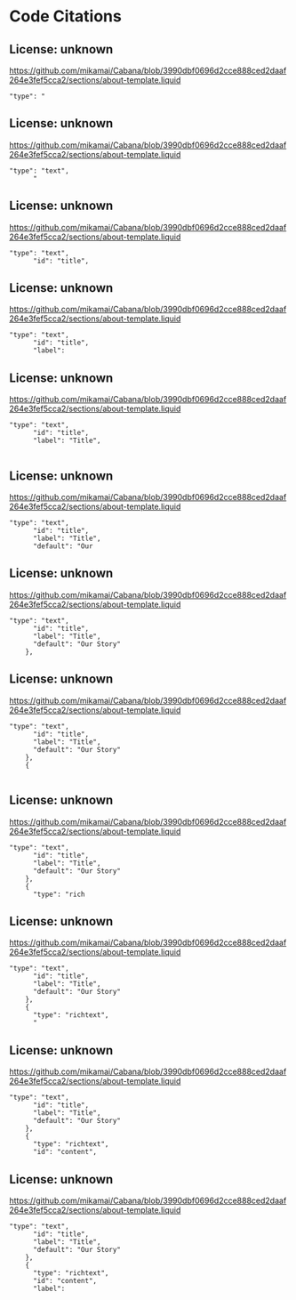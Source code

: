 # Code Citations

## License: unknown
https://github.com/mikamai/Cabana/blob/3990dbf0696d2cce888ced2daaf264e3fef5cca2/sections/about-template.liquid

```
"type": "
```


## License: unknown
https://github.com/mikamai/Cabana/blob/3990dbf0696d2cce888ced2daaf264e3fef5cca2/sections/about-template.liquid

```
"type": "text",
      "
```


## License: unknown
https://github.com/mikamai/Cabana/blob/3990dbf0696d2cce888ced2daaf264e3fef5cca2/sections/about-template.liquid

```
"type": "text",
      "id": "title",
```


## License: unknown
https://github.com/mikamai/Cabana/blob/3990dbf0696d2cce888ced2daaf264e3fef5cca2/sections/about-template.liquid

```
"type": "text",
      "id": "title",
      "label":
```


## License: unknown
https://github.com/mikamai/Cabana/blob/3990dbf0696d2cce888ced2daaf264e3fef5cca2/sections/about-template.liquid

```
"type": "text",
      "id": "title",
      "label": "Title",
      
```


## License: unknown
https://github.com/mikamai/Cabana/blob/3990dbf0696d2cce888ced2daaf264e3fef5cca2/sections/about-template.liquid

```
"type": "text",
      "id": "title",
      "label": "Title",
      "default": "Our
```


## License: unknown
https://github.com/mikamai/Cabana/blob/3990dbf0696d2cce888ced2daaf264e3fef5cca2/sections/about-template.liquid

```
"type": "text",
      "id": "title",
      "label": "Title",
      "default": "Our Story"
    },
```


## License: unknown
https://github.com/mikamai/Cabana/blob/3990dbf0696d2cce888ced2daaf264e3fef5cca2/sections/about-template.liquid

```
"type": "text",
      "id": "title",
      "label": "Title",
      "default": "Our Story"
    },
    {
      
```


## License: unknown
https://github.com/mikamai/Cabana/blob/3990dbf0696d2cce888ced2daaf264e3fef5cca2/sections/about-template.liquid

```
"type": "text",
      "id": "title",
      "label": "Title",
      "default": "Our Story"
    },
    {
      "type": "rich
```


## License: unknown
https://github.com/mikamai/Cabana/blob/3990dbf0696d2cce888ced2daaf264e3fef5cca2/sections/about-template.liquid

```
"type": "text",
      "id": "title",
      "label": "Title",
      "default": "Our Story"
    },
    {
      "type": "richtext",
      "
```


## License: unknown
https://github.com/mikamai/Cabana/blob/3990dbf0696d2cce888ced2daaf264e3fef5cca2/sections/about-template.liquid

```
"type": "text",
      "id": "title",
      "label": "Title",
      "default": "Our Story"
    },
    {
      "type": "richtext",
      "id": "content",
```


## License: unknown
https://github.com/mikamai/Cabana/blob/3990dbf0696d2cce888ced2daaf264e3fef5cca2/sections/about-template.liquid

```
"type": "text",
      "id": "title",
      "label": "Title",
      "default": "Our Story"
    },
    {
      "type": "richtext",
      "id": "content",
      "label":
```

